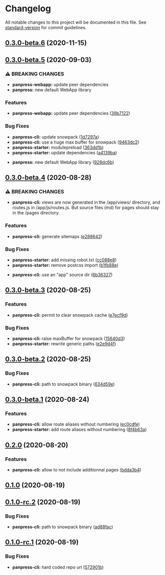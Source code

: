 # Changelog

All notable changes to this project will be documented in this file. See [standard-version](https://github.com/conventional-changelog/standard-version) for commit guidelines.

## [0.3.0-beta.6](https://github.com/fullwebdev/fullwebdev/compare/panpress@v0.3.0-beta.5...panpress@v0.3.0-beta.6) (2020-11-15)

## [0.3.0-beta.5](https://github.com/fullwebdev/fullwebdev/compare/panpress@v0.3.0-beta.4...panpress@v0.3.0-beta.5) (2020-09-03)

### ⚠ BREAKING CHANGES

- **panpress-webapp:** update peer dependencies
- **panpress:** new default WebApp library

### Features

- **panpress-webapp:** update peer dependencies ([39b7122](https://github.com/fullwebdev/fullwebdev/commit/39b71224b08b1cd0a8ee088a85b06e50730aff55))

### Bug Fixes

- **panpress-cli:** update snowpack ([1d7297a](https://github.com/fullwebdev/fullwebdev/commit/1d7297acae54e45dcf5ee85a5db5390ab2cd7a60))
- **panpress-cli:** use a huge max buffer for snowpack ([9463dc2](https://github.com/fullwebdev/fullwebdev/commit/9463dc22d6875bb26fe561204bf3451c211f3965))
- **panpress-starter:** modulepreload ([363dd1b](https://github.com/fullwebdev/fullwebdev/commit/363dd1bf4a4c19b55a05d0f31944502d24bbb69a))
- **panpress-starter:** update dependencies ([a4139ba](https://github.com/fullwebdev/fullwebdev/commit/a4139ba2b351fc8fd32840c56dea8484ebf003f6))

* **panpress:** new default WebApp library ([928dc6b](https://github.com/fullwebdev/fullwebdev/commit/928dc6be6fcd47417563fc09ccee11443ae01ad5))

## [0.3.0-beta.4](https://github.com/fullwebdev/fullwebdev/compare/panpress@v0.3.0-beta.3...panpress@v0.3.0-beta.4) (2020-08-28)

### ⚠ BREAKING CHANGES

- **panpress-cli:** views are now generated in the /app/views/ directory,
  and routes.js in /app/js/routes.js. But source files (md) for pages
  should stay in the /pages directory.

### Features

- **panpress-cli:** generate sitemaps ([e288642](https://github.com/fullwebdev/fullwebdev/commit/e288642b11ede3e31789adf15144170e51558d58))

### Bug Fixes

- **panpress-starter:** add missing robot.txt ([cc088e8](https://github.com/fullwebdev/fullwebdev/commit/cc088e88763350291538816923d4aa355e11656c))
- **panpress-starter:** remove postcss import ([b1fb88e](https://github.com/fullwebdev/fullwebdev/commit/b1fb88e85c116deb4a5a59897f5c87adc4f357f2))

* **panpress-cli:** use an "app" source dir ([6b36327](https://github.com/fullwebdev/fullwebdev/commit/6b36327956b4ed03e5f731cc2eb43874bddeb047))

## [0.3.0-beta.3](https://github.com/fullwebdev/fullwebdev/compare/panpress@v0.3.0-beta.2...panpress@v0.3.0-beta.3) (2020-08-25)

### Features

- **panpress-cli:** permit to clear snowpack cache ([e7ecf9d](https://github.com/fullwebdev/fullwebdev/commit/e7ecf9d14f660ee630cb812e8d64048384e8a99a))

### Bug Fixes

- **panpress-cli:** raise maxBuffer for snowpack ([15640d3](https://github.com/fullwebdev/fullwebdev/commit/15640d38e235955cc4971e4938d959691617fa7c))
- **panpress-starter:** rewrite generic paths ([e2e9d4f](https://github.com/fullwebdev/fullwebdev/commit/e2e9d4f931cdf65ef13e8ef7e88eab86ca447b64))

## [0.3.0-beta.2](https://github.com/fullwebdev/fullwebdev/compare/panpress@v0.3.0-beta.1...panpress@v0.3.0-beta.2) (2020-08-25)

### Bug Fixes

- **panpress-cli:** path to snowpack binary ([634d59e](https://github.com/fullwebdev/fullwebdev/commit/634d59e1a85d3219f7499ddd9f76a98a9476d5d1))

## [0.3.0-beta.1](https://github.com/fullwebdev/fullwebdev/compare/panpress@v0.2.0...panpress@v0.3.0-beta.1) (2020-08-24)

### Features

- **panpress-cli:** allow route aliases without numbering ([ec0cdfe](https://github.com/fullwebdev/fullwebdev/commit/ec0cdfece472514c281197af93f9adf13230a754))
- **panpress-starter:** add route aliases without numbering ([8f4b63a](https://github.com/fullwebdev/fullwebdev/commit/8f4b63a32a0a0d21645d2fe0bafe85a9a5b1136f))

## [0.2.0](https://github.com/fullwebdev/fullwebdev/compare/panpress@v0.1.0...panpress@v0.2.0) (2020-08-20)

### Features

- **panpress-cli:** allow to not include additionnal pages ([bdda3b4](https://github.com/fullwebdev/fullwebdev/commit/bdda3b4cb349055aa6b4cc3dd8ee302e95d0430a))

## [0.1.0](https://github.com/fullwebdev/fullwebdev/compare/panpress@v0.1.0-rc.2...panpress@v0.1.0) (2020-08-19)

## [0.1.0-rc.2](https://github.com/fullwebdev/fullwebdev/compare/panpress@v0.1.0-rc.1...panpress@v0.1.0-rc.2) (2020-08-19)

### Bug Fixes

- **panpress-cli:** path to snowpack binary ([ad88fac](https://github.com/fullwebdev/fullwebdev/commit/ad88fac11409070fed734f7f5d6cc60781ecea3d))

## [0.1.0-rc.1](https://github.com/fullwebdev/fullwebdev/compare/panpress@v0.0.0...panpress@v0.1.0-rc.1) (2020-08-19)

### Bug Fixes

- **panpress-cli:** hard coded repo url ([572901b](https://github.com/fullwebdev/fullwebdev/commit/572901b59cc82f864902bb94faa33001979822f7))
